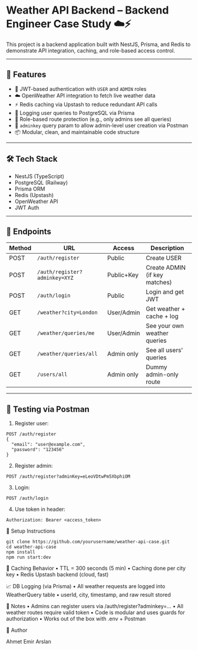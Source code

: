 # Weather API Backend – Backend Engineer Case Study ☁️⚡

This project is a backend application built with NestJS, Prisma, and Redis to demonstrate API integration, caching, and role-based access control.

---

## 🚀 Features

- 🔐 JWT-based authentication with `USER` and `ADMIN` roles
- ☁️ OpenWeather API integration to fetch live weather data
- ⚡ Redis caching via Upstash to reduce redundant API calls
- 🧾 Logging user queries to PostgreSQL via Prisma
- 🔐 Role-based route protection (e.g., only admins see all queries)
- 🧠 `adminkey` query param to allow admin-level user creation via Postman
- 📦 Modular, clean, and maintainable code structure

---

## 🛠️ Tech Stack

- NestJS (TypeScript)
- PostgreSQL (Railway)
- Prisma ORM
- Redis (Upstash)
- OpenWeather API
- JWT Auth

---

## 📂 Endpoints

| Method | URL                            | Access      | Description                      |
|--------|--------------------------------|-------------|----------------------------------|
| POST   | `/auth/register`               | Public      | Create USER                      |
| POST   | `/auth/register?adminkey=XYZ`  | Public+Key  | Create ADMIN (if key matches)    |
| POST   | `/auth/login`                  | Public      | Login and get JWT                |
| GET    | `/weather?city=London`         | User/Admin  | Get weather + cache + log        |
| GET    | `/weather/queries/me`          | User/Admin  | See your own weather queries     |
| GET    | `/weather/queries/all`         | Admin only  | See all users' queries           |
| GET    | `/users/all`                   | Admin only  | Dummy admin-only route           |

---

## 🧪 Testing via Postman

1. Register user:

```http
POST /auth/register
{
  "email": "user@example.com",
  "password": "123456"
}
```
2.	Register admin:
```
POST /auth/register?adminKey=eLeoVDtwPm5XbphiOM
```
3.	Login:
````
POST /auth/login
````
4.	Use token in header:
````
Authorization: Bearer <access_token>
`````

🔧 Setup Instructions
````
git clone https://github.com/yourusername/weather-api-case.git
cd weather-api-case
npm install
npm run start:dev
````

🧠 Caching Behavior
	•	TTL = 300 seconds (5 min)
	•	Caching done per city key
	•	Redis Upstash backend (cloud, fast)

📈 DB Logging (via Prisma)
	•	All weather requests are logged into WeatherQuery table
	•	userId, city, timestamp, and raw result stored

📌 Notes
	•	Admins can register users via /auth/register?adminkey=...
	•	All weather routes require valid token
	•	Code is modular and uses guards for authorization
	•	Works out of the box with .env + Postman

🙌 Author

Ahmet Emir Arslan

